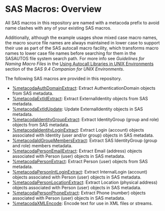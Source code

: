 # SAS Macros: Overview

All SAS macros in this repository are named with a metacoda prefix to avoid name clashes with any
of your existing SAS macros.

Additionally, although the example usages show mixed case macro names, the macro source file names
are always maintained in lower case to support their use as part of the SAS autocall macro facility,
which transforms macro names to lower case file names before searching for them in the SASAUTOS file
system search path.
For more info see *Guidelines for Naming Macro Files* in the
[Using Autocall Libraries in UNIX Environments](https://support.sas.com/documentation/cdl/en/hostunx/69602/HTML/default/viewer.htm#p08uk7awhtj5w6n1qaj3n3h0oa4s.htm)
section of the *SAS 9.4 Companion for UNIX Environments*.

The following SAS macros are provided in this repository.

* [%metacodaAuthDomainExtract](metacodaAuthDomainExtract.md): Extract AuthenticationDomain objects from SAS metadata. 
* [%metacodaExtIdExtract](metacodaExtIdExtract.md): Extract ExternalIdentity objects from SAS metadata. 
* [%metacodaExtIdUpdate](metacodaExtIdUpdate.md): Update ExternalIdentity objects in SAS metadata.
* [%metacodaIdentityGroupExtract](metacodaIdentityGroupExtract.md): Extract IdentityGroup (group and role) objects from SAS metadata. 
* [%metacodaIdentityLoginExtract](metacodaIdentityLoginExtract.md): Extract Login (account) objects associated with Identity (user and/or group) objects in SAS metadata. 
* [%metacodaIdGroupMembersExtract](metacodaIdGroupMembersExtract.md): Extract SAS IdentityGroup (group and role) members metadata.
* [%metacodaPersonEmailExtract](metacodaPersonEmailExtract.md): Extract Email (address) objects associated with Person (user) objects in SAS metadata. 
* [%metacodaPersonExtract](metacodaPersonExtract.md): Extract Person (user) objects from SAS metadata. 
* [%metacodaPersonIntLoginExtract](metacodaPersonIntLoginExtract.md): Extract InternalLogin (account) objects associated with Person (user) objects in SAS metadata. 
* [%metacodaPersonLocationExtract](metacodaPersonLocationExtract.md): Extract Location (physical address) objects associated with Person (user) objects in SAS metadata. 
* [%metacodaPersonPhoneExtract](metacodaPersonPhoneExtract.md): Extract Phone (number) objects associated with Person (user) objects in SAS metadata. 
* [%metacodaXMLEncode](metacodaXMLEncode.md): Encode text for use in XML files or streams.